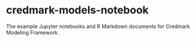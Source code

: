 # credmark-models-notebook

The example Jupyter notebooks and R Markdown documents for Credmark Modeling Framework.
